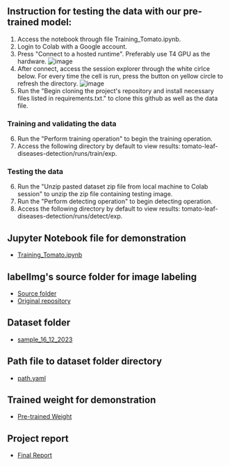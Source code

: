 ## Instruction for testing the data with our pre-trained model:
1. Access the notebook through file Training_Tomato.ipynb.
2. Login to Colab with a Google account.
3. Press "Connect to a hosted runtime". Preferably use T4 GPU as the hardware.
   ![image](https://github.com/themeowsketeer/tomato-leaf-diseases-detection/assets/76997829/1b8e10a1-c79c-43d2-8244-33d605b67388)
4. After connect, access the session explorer through the white cirlce below. For every time the cell is run, press the button on yellow circle to refresh the directory.
   ![image](https://github.com/themeowsketeer/tomato-leaf-diseases-detection/assets/76997829/2f111a7b-e3e8-4e51-95ea-bb5c6a1227cb)
5. Run the "Begin cloning the project's repository and install necessary files listed in requirements.txt." to clone this github as well as the data file.
### Training and validating the data
6. Run the "Perform training operation" to begin the training operation.
7. Access the following directory by default to view results: tomato-leaf-diseases-detection/runs/train/exp.
### Testing the data
6. Run the "Unzip pasted dataset zip file from local machine to Colab session" to unzip the zip file containing testing image.
7. Run the "Perform detecting operation" to begin detecting operation.
8. Access the following directory by default to view results: tomato-leaf-diseases-detection/runs/detect/exp.

## Jupyter Notebook file for demonstration
- [Training_Tomato.ipynb](Training_Tomato.ipynb)
## labelImg's source folder for image labeling
- [Source folder](labelImg)
- [Original repository](https://github.com/HumanSignal/labelImg)
## Dataset folder
- [sample_16_12_2023](sample_16_12_2023)
## Path file to dataset folder directory
- [path.yaml](path.yaml)
## Trained weight for demonstration
- [Pre-trained Weight](weightsDemo/weight_5_classes)
## Project report
- [Final Report](<Tomato Leaf Disease Detection Using YOLOv5 Model - Project report.pdf>)
